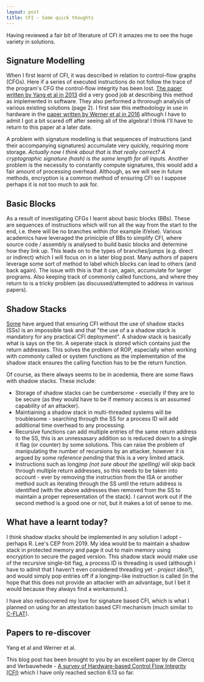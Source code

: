 ```yaml
---
layout: post
title: CFI - Some quick thoughts
---
```


Having reviewed a fair bit of literature of CFI it amazes me to see the huge variety in solutions.

## Signature Modelling

When I first learnt of CFI, it was described in relation to control-flow graphs (CFGs). Here if a series of executed instructions do not follow the trace of the program's CFG the control-flow integrity has been lost.
[The paper written by Yang et al in 2013](http://dx.doi.org/10.1016/j.cja.2013.02.019) did a very good job at describing this method as implemented in software. They also performed a throrough analysis of various existing solutions (page 2).
I first saw this methodology in use in hardware in the [paper written by Werner et al in 2016](http://link.springer.com/10.1007/978-3-319-31271-2_10) although I have to admit I got a bit scared off after seeing all of the algebra! I think I'll have to return to this paper at a later date.

A problem with signature modelling is that sequences of instructions (and their accompanying signatures) accumulate very quickly, requiring more storage. *Actually now I think about that is that really correct? A cryptographic signature (hash) is the same length for all inputs.* Another problem is the necessity to constantly compute signatures, this would add a fair amount of processing overhead. Although, as we will see in future methods, encryption is a common method of ensuring CFI so I suppose perhaps it is not too much to ask for. 

## Basic Blocks

As a result of investigating CFGs I learnt about basic blocks (BBs). These are sequences of instructions which will run all the way from the start to the end, i.e. there will be no branches within (for example if/else).
Various academics have leveraged the priniciple of BBs to simplify CFI, where source code / assembly is analysed to build basic blocks and determine how they link up. This leads on to the types of branches/jumps (e.g. direct or indirect) which I will focus on in a later blog post.
Many authors of papers leverage some sort of method to label which blocks can lead to others (and back again). The issue with this is that it can, again, accumulate for larger programs. Also keeping track of commonly called functions, and where they return to is a tricky problem (as discussed/attempted to address in various papers).

## Shadow Stacks

[Some](http://dl.acm.org/citation.cfm?doid=2857705.2857722) have argued that ensuring CFI without the use of shadow stacks (SSs) is an impossible task and that "the use of a a shadow stack is mandatory for any practical CFI deployment". A shadow stack is basically what is says on the tin. A seperate stack is stored which contains just the return addresses. This solves the problem of ROP, especially when working with commonly called or system functions as the implementation of the shadow stack ensures the calling function has to be the return function.

Of course, as there always seems to be in acedemia, there are some flaws with shadow stacks. These include:
* Storage of shadow stacks can be cumbersome - esecially if they are to be secure (as they would have to be if memory access is an assumed capability of an attacker).
* Maintiaining a shadow stack in multi-threaded systems will be troublesome - searching through the SS for a process ID will add additional time overhead to any processing.
* Recursive functions can add multiple entries of the same return address to the SS, this is an unnessasary addition so is reduced down to a single it flag (or  counter) by some solutions. This can raise the problem of manipulating the number of recursions by an attacker, however it is argued by some *reference pending* that this is a very limited attack.
* Instructions such as longjmp *(not sure about the spelling)* will skip back through multiple return addresses, so this needs to be taken into account - ever by removing the instruction from the ISA or another method such as iterating through the SS until the return address is identified (with the above addresses then removed from the SS to maintain a proper representation of the stack). I cannot work out if the second method is a good one or not, but it makes a lot of sense to me.

## What have a learnt today?

I think shadow stacks should be implemented in any solution I adopt - perhaps R. Lee's CEP from 2019. My idea would be to maintain a shadow stack in protected memory and page it out to main memory using encryption to secure the paged version. This shadow stack would make use of the recursive single-bit flag, a process ID is threading is used (although I have to admit that I haven't even considered threading yet - *project idea?*), and would simply pop entries off if a longjmp-like instruction is called (in the hope that this does not provide an attacker with an advantage, but I bet it would because they always find a workaround.).

I have also rediscovered my love for signature based CFI, which is what I planned on using for an attestation based CFI mechanism (much similar to <a href="http://arxiv.org/abs/1605.07763">C-FLAT</a>).

## Papers to re-discover

Yang et al and Werner et al.

This blog post has been brought to you by an excellent paper by de Clercq and Verbauwhede - <a href="http://arxiv.org/abs/1706.07257">A survey of Hardware-based Control Flow Integrity (CFI)</a> which I have only reached section 6.13 so far.

